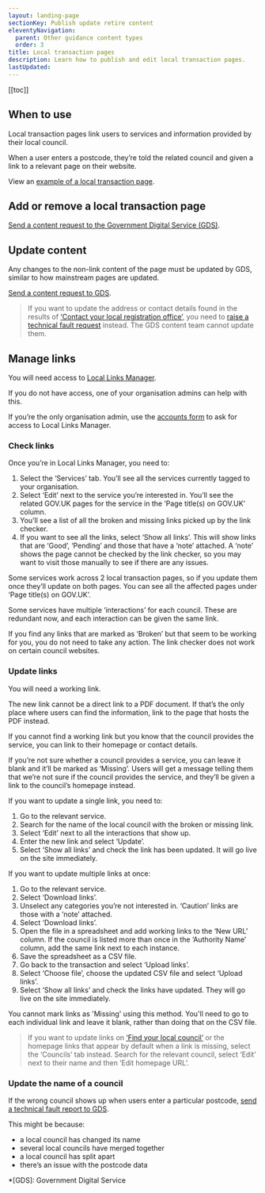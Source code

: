 ```yaml
---
layout: landing-page
sectionKey: Publish update retire content
eleventyNavigation:
  parent: Other guidance content types
  order: 3
title: Local transaction pages
description: Learn how to publish and edit local transaction pages.
lastUpdated:
---
```


[[toc]]

## When to use

Local transaction pages link users to services and information provided by their local council.

When a user enters a postcode, they’re told the related council and given a link to a relevant page on their website.

View an [example of a local transaction page](https://www.gov.uk/pay-council-tax).

## Add or remove a local transaction page

[Send a content request to the Government Digital Service (GDS)](https://support.publishing.service.gov.uk/content_change_request/new).

## Update content

Any changes to the non-link content of the page must be updated by GDS, similar to how mainstream pages are updated.

[Send a content request to GDS](https://support.publishing.service.gov.uk/content_change_request/new).

> If you want to update the address or contact details found in the results of [‘Contact your local registration office’](https://www.gov.uk/contact-electoral-registration-office), you need to [raise a technical fault request](https://support.publishing.service.gov.uk/technical_fault_report/new) instead. The GDS content team cannot update them.

## Manage links

You will need access to [Local Links Manager](https://local-links-manager.publishing.service.gov.uk/services).

If you do not have access, one of your organisation admins can help with this.

If you’re the only organisation admin, use the [accounts form](https://support.publishing.service.gov.uk/change_existing_user_request/new) to ask for access to Local Links Manager.

### Check links

Once you’re in Local Links Manager, you need to:

1. Select the ‘Services’ tab. You’ll see all the services currently tagged to your organisation.
2. Select ‘Edit’ next to the service you’re interested in. You’ll see the related GOV.UK pages for the service in the ‘Page title(s) on GOV.UK’ column.
3. You’ll see a list of all the broken and missing links picked up by the link checker.
4. If you want to see all the links, select ‘Show all links’. This will show links that are ‘Good’, ‘Pending’ and those that have a ‘note’ attached. A ‘note’ shows the page cannot be checked by the link checker, so you may want to visit those manually to see if there are any issues.

Some services work across 2 local transaction pages, so if you update them once they’ll update on both pages. You can see all the affected pages under ‘Page title(s) on GOV.UK’.

Some services have multiple ‘interactions’ for each council. These are redundant now, and each interaction can be given the same link.

If you find any links that are marked as ‘Broken’ but that seem to be working for you, you do not need to take any action. The link checker does not work on certain council websites.

### Update links

You will need a working link. 

The new link cannot be a direct link to a PDF document. If that’s the only place where users can find the information, link to the page that hosts the PDF instead.

If you cannot find a working link but you know that the council provides the service, you can link to their homepage or contact details.

If you’re not sure whether a council provides a service, you can leave it blank and it’ll be marked as ‘Missing’. Users will get a message telling them that we’re not sure if the council provides the service, and they’ll be given a link to the council’s homepage instead.

If you want to update a single link, you need to:

1. Go to the relevant service.
2. Search for the name of the local council with the broken or missing link.
3. Select ‘Edit’ next to all the interactions that show up.
4. Enter the new link and select ‘Update’.
5. Select ‘Show all links’ and check the link has been updated. It will go live on the site immediately.

If you want to update multiple links at once:

1. Go to the relevant service.
2. Select ‘Download links’.
3. Unselect any categories you’re not interested in. ‘Caution’ links are those with a ‘note’ attached.
4. Select ‘Download links’.
5. Open the file in a spreadsheet and add working links to the ‘New URL’ column. If the council is listed more than once in the ‘Authority Name’ column, add the same link next to each instance.
6. Save the spreadsheet as a CSV file.
7. Go back to the transaction and select ‘Upload links’.
8. Select ‘Choose file’, choose the updated CSV file and select ‘Upload links’.
9. Select ‘Show all links’ and check the links have updated. They will go live on the site immediately.

You cannot mark links as 'Missing' using this method. You'll need to go to each individual link and leave it blank, rather than doing that on the CSV file.

> If you want to update links on [‘Find your local council’](/find-local-council) or the homepage links that appear by default when a link is missing, select the ‘Councils’ tab instead. Search for the relevant council, select ‘Edit’ next to their name and then ‘Edit homepage URL’.

### Update the name of a council

If the wrong council shows up when users enter a particular postcode, [send a technical fault report to GDS](https://support.publishing.service.gov.uk/technical_fault_report/new).

This might be because:

- a local council has changed its name
- several local councils have merged together
- a local council has split apart
- there’s an issue with the postcode data

*[GDS]: Government Digital Service
